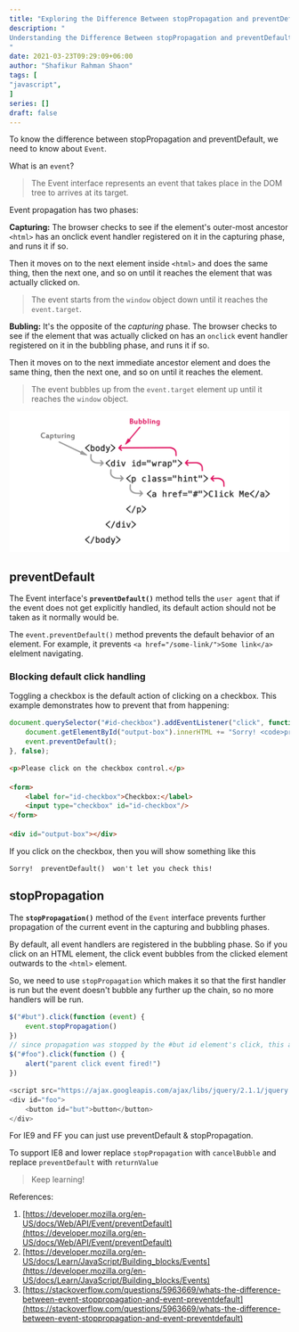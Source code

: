```yaml
---
title: "Exploring the Difference Between stopPropagation and preventDefault in JavaScript"
description: "
Understanding the Difference Between stopPropagation and preventDefault in JavaScript Events. stopPropagation() and preventDefault() are two commonly used methods in JavaScript events that serve different purposes. preventDefault() is used to block the default behavior of an element, such as navigating to a link, while stopPropagation() is used to prevent an event from propagating further up the event chain. This article explains how event propagation works and the differences between preventDefault() and stopPropagation(). Understanding these methods is essential for developing effective event handling in JavaScript.
"
date: 2021-03-23T09:29:09+06:00
author: "Shafikur Rahman Shaon"
tags: [
"javascript",
]
series: []
draft: false
---
```


To know the difference between stopPropagation and preventDefault, we need to know about `Event`.

What is an `event`?


> The Event interface represents an event that takes place in the DOM tree to arrives at its target.



Event propagation has two phases:

**Capturing:** The browser checks to see if the element's outer-most ancestor `<html>` has an onclick event handler
registered on it in the capturing phase, and runs it if so.

Then it moves on to the next element inside `<html>` and does the same thing, then the next one, and so on until it
reaches the element that was actually clicked on.

> The event starts from the `window` object down until it reaches the `event.target`.




**Bubling:** It's the opposite of the *capturing* phase. The browser checks to see if the element that was actually
clicked on has an `onclick` event handler registered on it in the bubbling phase, and runs it if so.

Then it moves on to the next immediate ancestor element and does the same thing, then the next one, and so on until it
reaches the <html> element.

> The event bubbles up from the `event.target` element up until it reaches the `window` object.



![event capturing and bubling](https://raw.githubusercontent.com/shafikshaon/learning-stack/master/images/event-propagation-illustration.png)

## preventDefault

The Event interface's **`preventDefault()`** method tells the `user agent`  that if the event does not get explicitly
handled, its default action should not be taken as it normally would be.

The `event.preventDefault()` method prevents the default behavior of an element. For example, it
prevents `<a href="/some-link/">Some link</a>` elelment navigating.

### Blocking default click handling

Toggling a checkbox is the default action of clicking on a checkbox. This example demonstrates how to prevent that from
happening:

```js
document.querySelector("#id-checkbox").addEventListener("click", function (event) {
    document.getElementById("output-box").innerHTML += "Sorry! <code>preventDefault()</code> won't let you check this!<br>";
    event.preventDefault();
}, false);
```

```html
<p>Please click on the checkbox control.</p>

<form>
    <label for="id-checkbox">Checkbox:</label>
    <input type="checkbox" id="id-checkbox"/>
</form>

<div id="output-box"></div>
```

If you click on the checkbox, then you will show something like this

```
Sorry!  preventDefault()  won't let you check this!
```

## stopPropagation

The **`stopPropagation()`** method of the `Event` interface prevents further propagation of the current event in the
capturing and bubbling phases.

By default, all event handlers are registered in the bubbling phase. So if you click on an HTML element, the click event
bubbles from the clicked element outwards to the `<html>` element.

So, we need to use `stopPropagation` which makes it so that the first handler is run but the event doesn't bubble any
further up the chain, so no more handlers will be run.

```js
$("#but").click(function (event) {
    event.stopPropagation()
})
// since propagation was stopped by the #but id element's click, this alert will never be seen!
$("#foo").click(function () {
    alert("parent click event fired!")
})
```

```js
<script src="https://ajax.googleapis.com/ajax/libs/jquery/2.1.1/jquery.min.js"></script>
<div id="foo">
    <button id="but">button</button>
</div>
```

For IE9 and FF you can just use preventDefault & stopPropagation.

To support IE8 and lower replace  `stopPropagation`  with  `cancelBubble`  and replace  `preventDefault`
with  `returnValue`


> Keep learning!


References:

1. [https://developer.mozilla.org/en-US/docs/Web/API/Event/preventDefault](https://developer.mozilla.org/en-US/docs/Web/API/Event/preventDefault)
2. [https://developer.mozilla.org/en-US/docs/Learn/JavaScript/Building_blocks/Events](https://developer.mozilla.org/en-US/docs/Learn/JavaScript/Building_blocks/Events)
3. [https://stackoverflow.com/questions/5963669/whats-the-difference-between-event-stoppropagation-and-event-preventdefault](https://stackoverflow.com/questions/5963669/whats-the-difference-between-event-stoppropagation-and-event-preventdefault)
